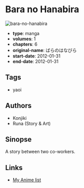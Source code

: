 # Bara no Hanabira

![bara-no-hanabira](https://cdn.myanimelist.net/images/manga/1/81057.jpg)

-   **type**: manga
-   **volumes**: 1
-   **chapters**: 6
-   **original-name**: ばらのはなびら
-   **start-date**: 2012-01-31
-   **end-date**: 2012-01-31

## Tags

-   yaoi

## Authors

-   Konjiki
-   Runa (Story & Art)

## Sinopse

A story between two co-workers.

## Links

-   [My Anime list](https://myanimelist.net/manga/45867/Bara_no_Hanabira)
